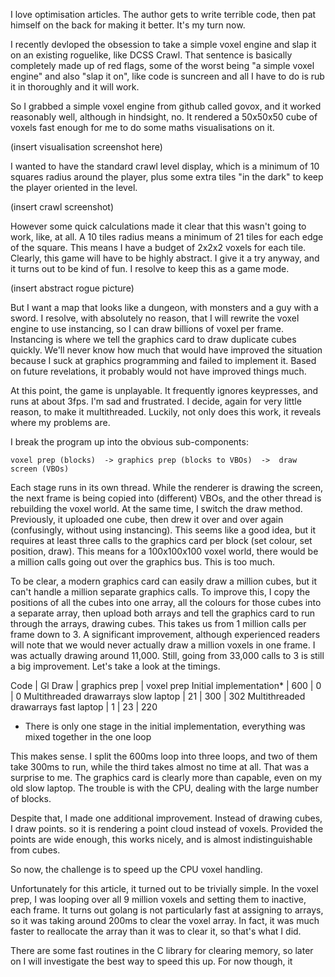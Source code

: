 I love optimisation articles.  The author gets to write terrible code, then pat himself on the back for making it better.  It's my turn now.

I recently devloped the obsession to take a simple voxel engine and slap it on an existing roguelike, like DCSS Crawl.  That sentence is basically completely made up of red flags, some of the worst being "a simple voxel engine" and also "slap it on", like code is suncreen and all I have to do is rub it in thoroughly and it will work.

So I grabbed a simple voxel engine from github called govox, and it worked reasonably well, although in hindsight, no.  It rendered a 50x50x50 cube of voxels fast enough for me to do some maths visualisations on it.

(insert visualisation screenshot here)

I wanted to have the standard crawl level display, which is a minimum of 10 squares radius around the player, plus some extra tiles "in the dark" to keep the player oriented in the level.

(insert crawl screenshot)

However some quick calculations made it clear that this wasn't going to work, like, at all.  A 10 tiles radius means a minimum of 21 tiles for each edge of the square.  This means I have a budget of 2x2x2 voxels for each tile.  Clearly, this game will have to be highly abstract.  I give it a try anyway, and it turns out to be kind of fun.  I resolve to keep this as a game mode.

(insert abstract rogue picture)

But I want a map that looks like a dungeon, with monsters and a guy with a sword.  I resolve, with absolutely no reason, that I will rewrite the voxel engine to use instancing, so I can draw billions of voxel per frame.  Instancing is where we tell the graphics card to draw duplicate cubes quickly.  We'll never know how much that would have improved the situation because I suck at graphics programming and failed to implement it.  Based on future revelations, it probably would not have improved things much.

At this point, the game is unplayable.  It frequently ignores keypresses, and runs at about 3fps.  I'm sad and frustrated.  I decide, again for very little reason, to make it multithreaded.  Luckily, not only does this work, it reveals where my problems are.

I break the program up into the obvious sub-components:

	voxel prep (blocks)  -> graphics prep (blocks to VBOs)  ->  draw screen (VBOs)

Each stage runs in its own thread.  While the renderer is drawing the screen, the next frame is being copied into (different) VBOs, and the other thread is rebuilding the voxel world.  At the same time, I switch the draw method.  Previously, it uploaded one cube, then drew it over and over again (confusingly, without using instancing).  This seems like a good idea, but it requires at least three calls to the graphics card per block (set colour, set position, draw).  This means for a 100x100x100 voxel world, there would be a million calls going out over the graphics bus.  This is too much.

To be clear, a modern graphics card can easily draw a million cubes, but it can't handle a million separate graphics calls.  To improve this, I copy the positions of all the cubes into one array, all the colours for those cubes into a separate array, then upload both arrays and tell the graphics card to run through the arrays, drawing cubes.  This takes us from 1 million calls per frame down to 3.  A significant improvement, although experienced readers will note that we would never actually draw a million voxels in one frame.  I was actually drawing around 11,000.  Still, going from 33,000 calls to 3 is still a big improvement.  Let's take a look at the timings.


Code                                      | Gl Draw | graphics prep | voxel prep
Initial implementation*                   | 600     |  0            | 0
Multithreaded drawarrays  slow laptop     | 21      | 300           | 302 
Multithreaded drawarrays  fast laptop     | 1       | 23            | 220

*  There is only one stage in the initial implementation, everything was mixed together in the one loop

This makes sense.  I split the 600ms loop into three loops, and two of them take 300ms to run, while the third takes almost no time at all.  That was a surprise to me.  The graphics card is clearly more than capable, even on my old slow laptop.  The trouble is with the CPU, dealing with the large number of blocks.

Despite that, I made one additional improvement.  Instead of drawing cubes, I draw points.  so it is rendering a point cloud instead of voxels.  Provided the points are wide enough, this works nicely, and is almost indistinguishable from cubes.

So now, the challenge is to speed up the CPU voxel handling.

Unfortunately for this article, it turned out to be trivially simple.  In the voxel prep, I was looping over all 9 million voxels and setting them to inactive, each frame.  It turns out golang is not particularly fast at assigning to arrays, so it was taking around 200ms to clear the voxel array.  In fact, it was much faster to reallocate the array than it was to clear it, so that's what I did.

There are some fast routines in the C library for clearing memory, so later on I will investigate the best way to speed this up.  For now though, it 
